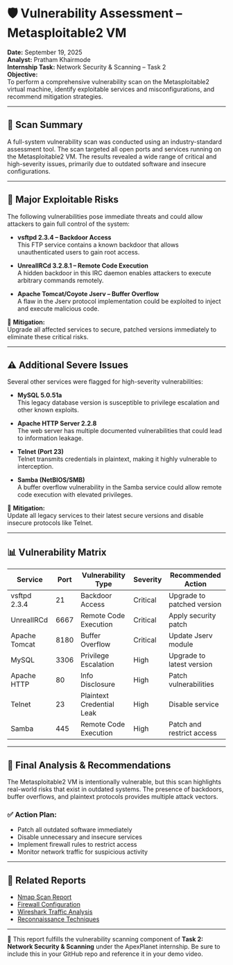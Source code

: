 # 🛡️ Vulnerability Assessment – Metasploitable2 VM

**Date:** September 19, 2025  
**Analyst:** Pratham Khairmode  
**Internship Task:** Network Security & Scanning – Task 2  
**Objective:**  
To perform a comprehensive vulnerability scan on the Metasploitable2 virtual machine, identify exploitable services and misconfigurations, and recommend mitigation strategies.

---

## 🧪 Scan Summary

A full-system vulnerability scan was conducted using an industry-standard assessment tool. The scan targeted all open ports and services running on the Metasploitable2 VM. The results revealed a wide range of critical and high-severity issues, primarily due to outdated software and insecure configurations.

---

## 🚨 Major Exploitable Risks

The following vulnerabilities pose immediate threats and could allow attackers to gain full control of the system:

- **vsftpd 2.3.4 – Backdoor Access**  
  This FTP service contains a known backdoor that allows unauthenticated users to gain root access.

- **UnrealIRCd 3.2.8.1 – Remote Code Execution**  
  A hidden backdoor in this IRC daemon enables attackers to execute arbitrary commands remotely.

- **Apache Tomcat/Coyote Jserv – Buffer Overflow**  
  A flaw in the Jserv protocol implementation could be exploited to inject and execute malicious code.

📌 **Mitigation:**  
Upgrade all affected services to secure, patched versions immediately to eliminate these critical risks.

---

## ⚠️ Additional Severe Issues

Several other services were flagged for high-severity vulnerabilities:

- **MySQL 5.0.51a**  
  This legacy database version is susceptible to privilege escalation and other known exploits.

- **Apache HTTP Server 2.2.8**  
  The web server has multiple documented vulnerabilities that could lead to information leakage.

- **Telnet (Port 23)**  
  Telnet transmits credentials in plaintext, making it highly vulnerable to interception.

- **Samba (NetBIOS/SMB)**  
  A buffer overflow vulnerability in the Samba service could allow remote code execution with elevated privileges.

📌 **Mitigation:**  
Update all legacy services to their latest secure versions and disable insecure protocols like Telnet.

---

## 📊 Vulnerability Matrix

| Service         | Port | Vulnerability Type         | Severity   | Recommended Action         |
|----------------|------|-----------------------------|------------|----------------------------|
| vsftpd 2.3.4    | 21   | Backdoor Access             | Critical   | Upgrade to patched version |
| UnrealIRCd      | 6667 | Remote Code Execution       | Critical   | Apply security patch       |
| Apache Tomcat   | 8180 | Buffer Overflow             | Critical   | Update Jserv module        |
| MySQL           | 3306 | Privilege Escalation        | High       | Upgrade to latest version  |
| Apache HTTP     | 80   | Info Disclosure             | High       | Patch vulnerabilities      |
| Telnet          | 23   | Plaintext Credential Leak   | High       | Disable service            |
| Samba           | 445  | Remote Code Execution       | High       | Patch and restrict access  |

---

## 🧠 Final Analysis & Recommendations

The Metasploitable2 VM is intentionally vulnerable, but this scan highlights real-world risks that exist in outdated systems. The presence of backdoors, buffer overflows, and plaintext protocols provides multiple attack vectors.

### ✅ Action Plan:

- Patch all outdated software immediately  
- Disable unnecessary and insecure services  
- Implement firewall rules to restrict access  
- Monitor network traffic for suspicious activity

---

## 🔗 Related Reports

- [Nmap Scan Report](./nmap_scan_report.md)  
- [Firewall Configuration](./iptables_firewall_configuration_report.md)  
- [Wireshark Traffic Analysis](./wireshark_packet_analysis_report.md)  
- [Reconnaissance Techniques](./reconnaissance.md)

---

📌 This report fulfills the vulnerability scanning component of **Task 2: Network Security & Scanning** under the ApexPlanet internship. Be sure to include this in your GitHub repo and reference it in your demo video.
